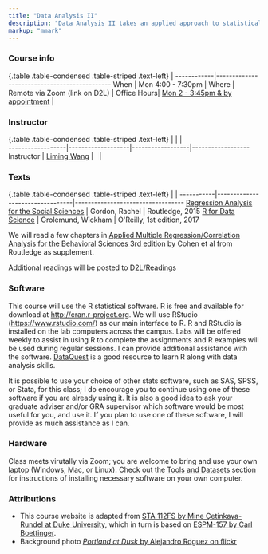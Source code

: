 ```yaml
---
title: "Data Analysis II"
description: "Data Analysis II takes an applied approach to statistical analysis and research methodology and is the second in a two-course sequence. Provides students with statistical background, conceptual understanding, technical writing skills, computer application, and the ability to apply these skills to realistic data analysis problems and research designs. Topics include simple regression and correlation, multiple regression, and logistic regression. The laboratory (USP654L) must be taken concurrently. Recommended prerequisites: USP 534/634 or an equivalent course approved by the instructor and prior experience with statistical software."
markup: "mmark"
---
```


### Course info

{.table .table-condensed .table-striped .text-left}
 <span></span>     | <span></span>
------------|---------------------------------------------
When        |  Mon 4:00 - 7:30pm                         |
Where       |  Remote via Zoom (link on D2L)             |
Office Hours|  [Mon 2 - 3:45pm & by appointment](https://calendar.google.com/calendar/selfsched?sstoken=UUlwWnNVMTFpNHBGfGRlZmF1bHR8NDA1NGM4OTVlYTI4NjA0MGFhNjlhNDliMWZlNWY4YmU) |

### Instructor
{.table .table-condensed .table-striped .text-left}
<span></span>     | <span></span>     | <span></span>    | <span></span>         
------------------|-------------------|------------------|------------------
Instructor        | [Liming Wang](https://lmwang.netlify.com/) | <a href="mailto:lmwang@pdx.edu" title="email"><i class="fa fa-envelope"></i></a> &nbsp; <a href="https://github.com/lmwang9527" title="GitHub"><i class="fa fa-github"></i></a> |


### Texts

{.table .table-condensed .table-striped .text-left}
 <span></span>     | <span></span> | <span></span> 
-----------|---------------------------------|----------------------------------
[Regression Analysis for the Social Sciences](https://www.amazon.com/Regression-Analysis-Social-Sciences-2/dp/113881251X) | Gordon, Rachel | Routledge, 2015
[R for Data Science](http://r4ds.had.co.nz/) | Grolemund, Wickham | O'Reilly, 1st edition, 2017

We will read a few chapters in [Applied Multiple Regression/Correlation Analysis for the Behavioral Sciences 3rd edition](https://www.amazon.com/Multiple-Regression-Correlation-Analysis-Behavioral/dp/0805822232) by Cohen et al from Routledge as supplement. 

Additional readings will be posted to [D2L/Readings](https://d2l.pdx.edu/d2l/le/content/667907/Home)

### Software

This course will use the R statistical software. R is free and available for download at http://cran.r-project.org. We will use RStudio (https://www.rstudio.com/) as our main interface to R. R and RStudio is installed on the lab computers across the campus. Labs will be offered weekly to assist in using R to complete the assignments and R examples will be used during regular sessions. I can provide additional assistance with the software. [DataQuest](https://www.dataquest.io) is a good resource to learn R along with data analysis skills. 

It is possible to use your choice of other stats software, such as SAS, SPSS, or Stata, for this class; I do encourage you to continue using one of these software if you are already using it. It is also a good idea to ask your graduate adviser and/or GRA supervisor which software would be most useful for you, and use it. If you plan to use one of these software, I will provide as much assistance as I can.

### Hardware

Class meets virutally via Zoom; you are welcome to bring and use your own laptop (Windows, Mac, or Linux). Check out the [Tools and Datasets](/tools) section for instructions of installing necessary software on your own computer.

### Attributions

- This course website is adapted from [STA 112FS by Mine Çetinkaya-Rundel at Duke University](http://www2.stat.duke.edu/courses/Fall17/sta112.01/), which in turn is based on [ESPM-157 by Carl Boettinger](https://espm-157.carlboettiger.info/).
- Background photo [*Portland at Dusk* by Alejandro Rdguez on flickr](https://www.flickr.com/photos/90642235@N04/19400834865/)
